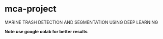 # mca-project
MARINE TRASH DETECTION AND SEGMENTATION USING DEEP LEARNING <b>


**Note** use google colab for better results

